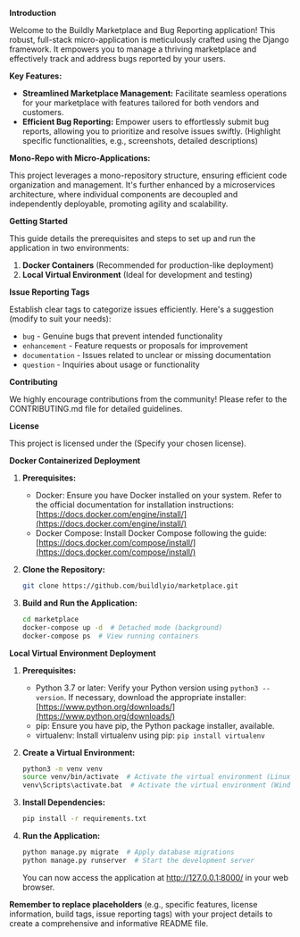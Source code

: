 **Introduction**

Welcome to the Buildly Marketplace and Bug Reporting application! This robust, full-stack micro-application is meticulously crafted using the Django framework. It empowers you to manage a thriving marketplace and effectively track and address bugs reported by your users.

**Key Features:**

* **Streamlined Marketplace Management:** Facilitate seamless operations for your marketplace with features tailored for both vendors and customers. 
* **Efficient Bug Reporting:** Empower users to effortlessly submit bug reports, allowing you to prioritize and resolve issues swiftly. (Highlight specific functionalities, e.g., screenshots, detailed descriptions)

**Mono-Repo with Micro-Applications:**

This project leverages a mono-repository structure, ensuring efficient code organization and management. It's further enhanced by a microservices architecture, where individual components are decoupled and independently deployable, promoting agility and scalability.

**Getting Started**

This guide details the prerequisites and steps to set up and run the application in two environments:

1. **Docker Containers** (Recommended for production-like deployment)
2. **Local Virtual Environment** (Ideal for development and testing)


**Issue Reporting Tags**

Establish clear tags to categorize issues efficiently. Here's a suggestion (modify to suit your needs):

* `bug` - Genuine bugs that prevent intended functionality
* `enhancement` - Feature requests or proposals for improvement
* `documentation` - Issues related to unclear or missing documentation
* `question` - Inquiries about usage or functionality

**Contributing**

We highly encourage contributions from the community! Please refer to the CONTRIBUTING.md file for detailed guidelines.

**License**

This project is licensed under the (Specify your chosen license).

**Docker Containerized Deployment**

1. **Prerequisites:**
   - Docker: Ensure you have Docker installed on your system. Refer to the official documentation for installation instructions: [https://docs.docker.com/engine/install/](https://docs.docker.com/engine/install/)
   - Docker Compose: Install Docker Compose following the guide: [https://docs.docker.com/compose/install/](https://docs.docker.com/compose/install/)

2. **Clone the Repository:**
   ```bash
   git clone https://github.com/buildlyio/marketplace.git
   ```

3. **Build and Run the Application:**
   ```bash
   cd marketplace
   docker-compose up -d  # Detached mode (background)
   docker-compose ps  # View running containers
   ```

**Local Virtual Environment Deployment**

1. **Prerequisites:**
   - Python 3.7 or later: Verify your Python version using `python3 --version`. If necessary, download the appropriate installer: [https://www.python.org/downloads/](https://www.python.org/downloads/)
   - pip: Ensure you have pip, the Python package installer, available.
   - virtualenv: Install virtualenv using pip: `pip install virtualenv`

2. **Create a Virtual Environment:**
   ```bash
   python3 -m venv venv
   source venv/bin/activate  # Activate the virtual environment (Linux/macOS)
   venv\Scripts\activate.bat  # Activate the virtual environment (Windows)
   ```

3. **Install Dependencies:**
   ```bash
   pip install -r requirements.txt
   ```

4. **Run the Application:**
   ```bash
   python manage.py migrate  # Apply database migrations
   python manage.py runserver  # Start the development server
   ```

   You can now access the application at http://127.0.0.1:8000/ in your web browser.

**Remember to replace placeholders** (e.g., specific features, license information, build tags, issue reporting tags) with your project details to create a comprehensive and informative README file.
